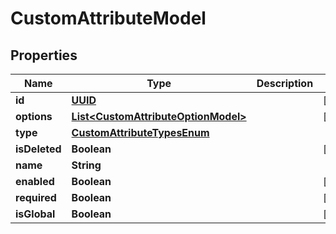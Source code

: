 # CustomAttributeModel

## Properties
Name | Type | Description | Notes
------------ | ------------- | ------------- | -------------
**id** | [**UUID**](UUID.md) |  |  [optional]
**options** | [**List&lt;CustomAttributeOptionModel&gt;**](CustomAttributeOptionModel.md) |  |  [optional]
**type** | [**CustomAttributeTypesEnum**](CustomAttributeTypesEnum.md) |  | 
**isDeleted** | **Boolean** |  |  [optional]
**name** | **String** |  | 
**enabled** | **Boolean** |  |  [optional]
**required** | **Boolean** |  |  [optional]
**isGlobal** | **Boolean** |  |  [optional]
